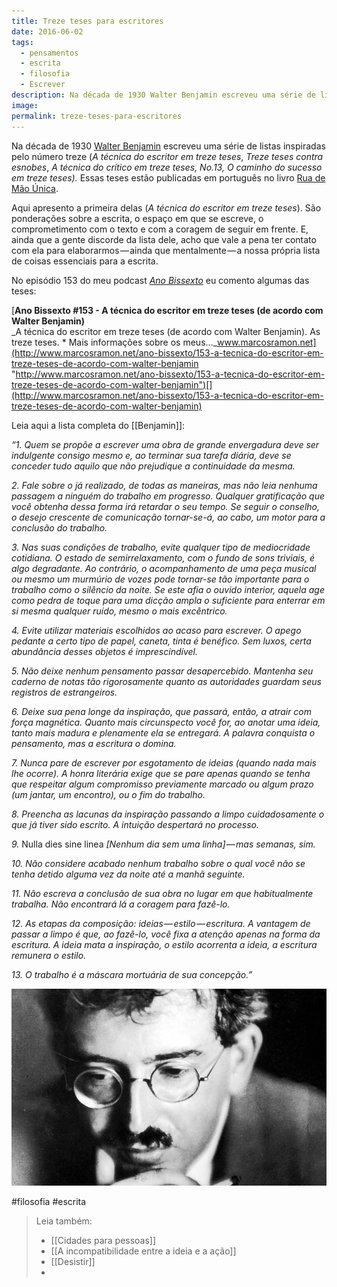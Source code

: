 ```yaml
---
title: Treze teses para escritores
date: 2016-06-02
tags:
  - pensamentos
  - escrita
  - filosofia
  - Escrever
description: Na década de 1930 Walter Benjamin escreveu uma série de listas inspiradas pelo número treze (A técnica do escritor em treze teses, Treze…
image:
permalink: treze-teses-para-escritores
---
```

Na década de 1930 [Walter Benjamin](https://pt.wikipedia.org/wiki/Walter_Benjamin) escreveu uma série de listas inspiradas pelo número treze (_A técnica do escritor em treze teses_, _Treze teses contra esnobes_, _A técnica do crítico em treze teses, No.13, O caminho do sucesso em treze teses)._ Essas teses estão publicadas em português no livro [Rua de Mão Única](http://www.amazon.com.br/gp/product/851135011X/ref=as_li_tl?ie=UTF8&camp=1789&creative=9325&creativeASIN=851135011X&linkCode=as2&tag=marcramo-20&linkId=3UFJ3XGKMIRDYNID).

Aqui apresento a primeira delas (_A técnica do escritor em treze teses_). São ponderações sobre a escrita, o espaço em que se escreve, o comprometimento com o texto e com a coragem de seguir em frente. E, ainda que a gente discorde da lista dele, acho que vale a pena ter contato com ela para elaborarmos — ainda que mentalmente — a nossa própria lista de coisas essenciais para a escrita.

No episódio 153 do meu podcast [_Ano Bissexto_](http://www.marcosramon.net/ano-bissexto/) eu comento algumas das teses:

[**Ano Bissexto #153 - A técnica do escritor em treze teses (de acordo com Walter Benjamin)**  
_A técnica do escritor em treze teses (de acordo com Walter Benjamin). As treze teses. * Mais informações sobre os meus…_www.marcosramon.net](http://www.marcosramon.net/ano-bissexto/153-a-tecnica-do-escritor-em-treze-teses-de-acordo-com-walter-benjamin "http://www.marcosramon.net/ano-bissexto/153-a-tecnica-do-escritor-em-treze-teses-de-acordo-com-walter-benjamin")[](http://www.marcosramon.net/ano-bissexto/153-a-tecnica-do-escritor-em-treze-teses-de-acordo-com-walter-benjamin)

Leia aqui a lista completa do [[Benjamin]]:

_“1. Quem se propõe a escrever uma obra de grande envergadura deve ser indulgente consigo mesmo e, ao terminar sua tarefa diária, deve se conceder tudo aquilo que não prejudique a continuidade da mesma._

_2. Fale sobre o já realizado, de todas as maneiras, mas não leia nenhuma passagem a ninguém do trabalho em progresso. Qualquer gratificação que você obtenha dessa forma irá retardar o seu tempo. Se seguir o conselho, o desejo crescente de comunicação tornar-se-á, ao cabo, um motor para a conclusão do trabalho._

_3. Nas suas condições de trabalho, evite qualquer tipo de mediocridade cotidiana. O estado de semirrelaxamento, com o fundo de sons triviais, é algo degradante. Ao contrário, o acompanhamento de uma peça musical ou mesmo um murmúrio de vozes pode tornar-se tão importante para o trabalho como o silêncio da noite. Se este afia o ouvido interior, aquela age como pedra de toque para uma dicção ampla o suficiente para enterrar em si mesma qualquer ruído, mesmo o mais excêntrico._

_4. Evite utilizar materiais escolhidos ao acaso para escrever. O apego pedante a certo tipo de papel, caneta, tinta é benéfico. Sem luxos, certa abundância desses objetos é imprescindível._

_5. Não deixe nenhum pensamento passar desapercebido. Mantenha seu caderno de notas tão rigorosamente quanto as autoridades guardam seus registros de estrangeiros._

_6. Deixe sua pena longe da inspiração, que passará, então, a atrair com força magnética. Quanto mais circunspecto você for, ao anotar uma ideia, tanto mais madura e plenamente ela se entregará. A palavra conquista o pensamento, mas a escritura o domina._

_7. Nunca pare de escrever por esgotamento de ideias (quando nada mais lhe ocorre). A honra literária exige que se pare apenas quando se tenha que respeitar algum compromisso previamente marcado ou algum prazo (um jantar, um encontro), ou o fim do trabalho._

_8. Preencha as lacunas da inspiração passando a limpo cuidadosamente o que já tiver sido escrito. A intuição despertará no processo._

_9._ Nulla dies sine linea _[Nenhum dia sem uma linha] — mas semanas, sim._

_10. Não considere acabado nenhum trabalho sobre o qual você não se tenha detido alguma vez da noite até a manhã seguinte._

_11. Não escreva a conclusão de sua obra no lugar em que habitualmente trabalha. Não encontrará lá a coragem para fazê-lo._

_12. As etapas da composição: ideias — estilo — escritura. A vantagem de passar a limpo é que, ao fazê-lo, você fixa a atenção apenas na forma da escritura. A ideia mata a inspiração, o estilo acorrenta a ideia, a escritura remunera o estilo._

_13. O trabalho é a máscara mortuária de sua concepção.”_

<img src="/assets/img/treze-teses-para-escritores-medium.jpeg">


#filosofia #escrita

> Leia também:
> - [[Cidades para pessoas]]
> - [[A incompatibilidade entre a ideia e a ação]]
> - [[Desistir]]
> -
